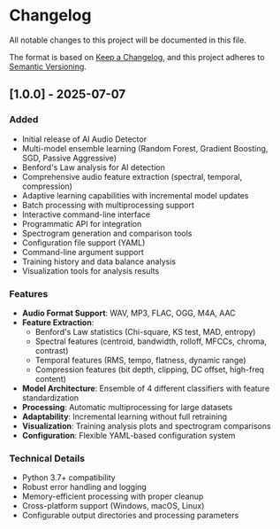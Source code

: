 # Changelog

All notable changes to this project will be documented in this file.

The format is based on [Keep a Changelog](https://keepachangelog.com/en/1.0.0/),
and this project adheres to [Semantic Versioning](https://semver.org/spec/v2.0.0.html).

## [1.0.0] - 2025-07-07

### Added
- Initial release of AI Audio Detector
- Multi-model ensemble learning (Random Forest, Gradient Boosting, SGD, Passive Aggressive)
- Benford's Law analysis for AI detection
- Comprehensive audio feature extraction (spectral, temporal, compression)
- Adaptive learning capabilities with incremental model updates
- Batch processing with multiprocessing support
- Interactive command-line interface
- Programmatic API for integration
- Spectrogram generation and comparison tools
- Configuration file support (YAML)
- Command-line argument support
- Training history and data balance analysis
- Visualization tools for analysis results

### Features
- **Audio Format Support**: WAV, MP3, FLAC, OGG, M4A, AAC
- **Feature Extraction**:
  - Benford's Law statistics (Chi-square, KS test, MAD, entropy)
  - Spectral features (centroid, bandwidth, rolloff, MFCCs, chroma, contrast)
  - Temporal features (RMS, tempo, flatness, dynamic range)
  - Compression features (bit depth, clipping, DC offset, high-freq content)
- **Model Architecture**: Ensemble of 4 different classifiers with feature standardization
- **Processing**: Automatic multiprocessing for large datasets
- **Adaptability**: Incremental learning without full retraining
- **Visualization**: Training analysis plots and spectrogram comparisons
- **Configuration**: Flexible YAML-based configuration system

### Technical Details
- Python 3.7+ compatibility
- Robust error handling and logging
- Memory-efficient processing with proper cleanup
- Cross-platform support (Windows, macOS, Linux)
- Configurable output directories and processing parameters
